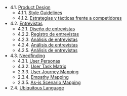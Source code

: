 - 4.1. [Product Design](#41-product-design) <br>
  - 4.1.1. [Style Guidelines](#411-style-guidelines) <br>
  - 4.1.2. [Estrategias y tácticas frente a competidores](#412-estrategias-y-tacticas-frente-a-competidores)<br>
- 4.2. [Entrevistas](#42-entrevistas)<br>
  - 4.2.1. [Diseño de entrevistas](#421-diseño-de-entrevistas)<br>
  - 4.2.2. [Registro de entrevistas](#422-registro-de-entrevistas)<br>
  - 4.2.3. [Análisis de entrevistas](#423-analisis-de-entrevistas)<br>
  - 4.2.4. [Análisis de entrevistas](#424-analisis-de-entrevistas)<br>
  - 4.2.5. [Análisis de entrevistas](#425-analisis-de-entrevistas)<br>
- 4.3. [Needfinding](#43-needfinding)<br>
  - 4.3.1. [User Personas](#431-user-personas)<br>
  - 4.3.2. [User Task Matrix](#432-user-task-matrix)<br>
  - 2.3.3. [User Journey Mapping](#233-user-journey-mapping)<br>
  - 2.3.4. [Empathy Mapping](#234-empathy-mapping)<br>
  - 2.3.5. [As-is Scenario Mapping](#235-as-is-scenario-mapping)<br>
- 2.4. [Ubiquitous Language](#24-ubiquitous-language)<br>

</div>

<br>
<br>
<br>
<br>
<br>
